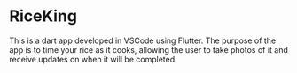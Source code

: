 # RiceKing
This is a dart app developed in VSCode using Flutter. The purpose of the app is to time your rice as it cooks, allowing the user to take photos of it and receive updates on when it will be completed.
